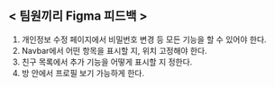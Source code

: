 ## < 팀원끼리 Figma 피드백 >

1. 개인정보 수정 페이지에서 비밀번호 변경 등 모든 기능을 할 수 있어야 한다.
2. Navbar에서 어떤 항목을 표시할 지, 위치 고정해야 한다.
3. 친구 목록에서 추가 기능을 어떻게 표시할 지 정한다.
4. 방 안에서 프로필 보기 가능하게 한다.